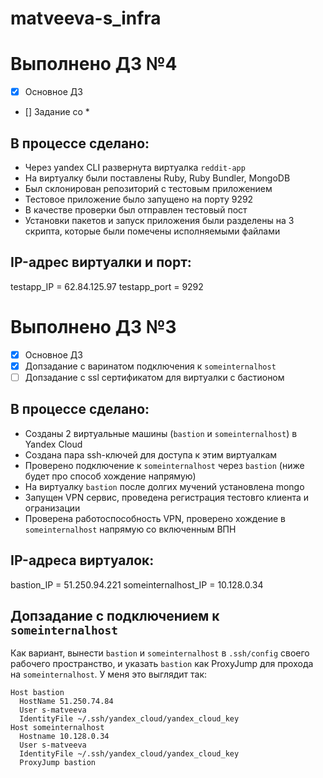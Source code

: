 # matveeva-s_infra

# Выполнено ДЗ №4

 - [x] Основное ДЗ
 - [] Задание со *

## В процессе сделано:
 - Через yandex CLI развернута виртуалка `reddit-app`
 - На виртуалку были поставлены Ruby,  Ruby Bundler, MongoDB
 - Был склонирован репозиторий с тестовым приложением
 - Тестовое приложение было запущено на порту 9292
 - В качестве проверки был отправлен тестовый пост
 - Установки пакетов и запуск приложения были разделены на 3 скрипта, которые были помечены исполняемыми файлами

## IP-адрес виртуалки и порт:
testapp_IP = 62.84.125.97
testapp_port = 9292

# Выполнено ДЗ №3

 - [x] Основное ДЗ
 - [x] Допзадание с варинатом подключения к `someinternalhost`
 - [ ] Допзадание с ssl сертификатом для виртуалки с бастионом

## В процессе сделано:
 - Созданы 2 виртуальные машины (`bastion` и `someinternalhost`) в Yandex Cloud
 - Создана пара ssh-ключей для доступа к этим виртуалкам
 - Проверено подключение к `someinternalhost` через `bastion` (ниже будет про способ хождение напрямую)
 - На виртуалку `bastion` после долгих мучений установлена mongo
 - Запущен VPN сервис, проведена регистрация тестовго клиента и огранизации
 - Проверена работоспособность VPN, проверено хождение в `someinternalhost` напрямую со включенным ВПН

## IP-адреса виртуалок:
bastion_IP = 51.250.94.221
someinternalhost_IP = 10.128.0.34

## Допзадание с подключением к `someinternalhost`

Как вариант, вынести `bastion` и `someinternalhost` в `.ssh/config` своего рабочего пространство, и указать `bastion` как ProxyJump для прохода на `someinternalhost`. У меня это выглядит так:

```
Host bastion
  HostName 51.250.74.84
  User s-matveeva
  IdentityFile ~/.ssh/yandex_cloud/yandex_cloud_key
Host someinternalhost
  Hostname 10.128.0.34
  User s-matveeva
  IdentityFile ~/.ssh/yandex_cloud/yandex_cloud_key
  ProxyJump bastion
```
